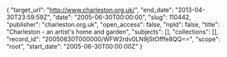 {
  "target_url": "http://www.charleston.org.uk/", 
  "end_date": "2013-04-30T23:59:59Z", 
  "date": "2005-06-30T00:00:00", 
  "slug": 110442, 
  "publisher": "charleston.org.uk", 
  "open_access": false, 
  "npld": false, 
  "title": "Charleston - an artist's home and garden", 
  "subjects": [], 
  "collections": [], 
  "record_id": "20050630T000000/WFW2rdv0LN9jStOfffe8QQ==", 
  "scope": "root", 
  "start_date": "2005-06-30T00:00:00Z"
}

